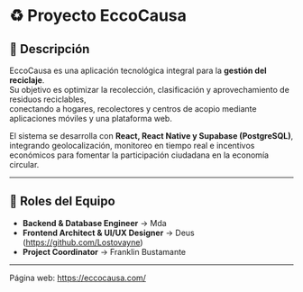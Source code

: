 # ♻️ Proyecto EccoCausa

## 📖 Descripción
EccoCausa es una aplicación tecnológica integral para la **gestión del reciclaje**.  
Su objetivo es optimizar la recolección, clasificación y aprovechamiento de residuos reciclables,  
conectando a hogares, recolectores y centros de acopio mediante aplicaciones móviles y una plataforma web.  

El sistema se desarrolla con **React, React Native y Supabase (PostgreSQL)**, integrando geolocalización, monitoreo en tiempo real e incentivos económicos para fomentar la participación ciudadana en la economía circular.  

---

## 👥 Roles del Equipo

- **Backend & Database Engineer** → Mda  
- **Frontend Architect & UI/UX Designer** → Deus (https://github.com/Lostovayne) 
- **Project Coordinator** → Franklin Bustamante 

---
Página web: https://eccocausa.com/
